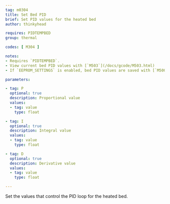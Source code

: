 ```yaml
---
tag: m0304
title: Set Bed PID
brief: Set PID values for the heated bed
author: thinkyhead

requires: PIDTEMPBED
group: thermal

codes: [ M304 ]

notes:
- Requires `PIDTEMPBED`.
- View current bed PID values with [`M503`](/docs/gcode/M503.html)
- If `EEPROM_SETTINGS` is enabled, bed PID values are saved with [`M500`](/docs/gcode/M500.html), loaded with [`M501`](/docs/gcode/M501.html), and reset with [`M502`](/docs/gcode/M502.html)

parameters:

- tag: P
  optional: true
  description: Proportional value
  values:
  - tag: value
    type: float

- tag: I
  optional: true
  description: Integral value
  values:
  - tag: value
    type: float

- tag: D
  optional: true
  description: Derivative value
  values:
  - tag: value
    type: float

---
```


Set the values that control the PID loop for the heated bed.
